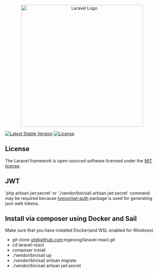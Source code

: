 <p align="center"><a href="https://laravel.com" target="_blank"><img src="https://raw.githubusercontent.com/laravel/art/master/logo-lockup/5%20SVG/2%20CMYK/1%20Full%20Color/laravel-logolockup-cmyk-red.svg" width="400" alt="Laravel Logo"></a></p>

<p align="center">

<a href="https://packagist.org/packages/laravel/framework"><img src="https://img.shields.io/packagist/v/laravel/framework" alt="Latest Stable Version"></a>
<a href="https://packagist.org/packages/laravel/framework"><img src="https://img.shields.io/packagist/l/laravel/framework" alt="License"></a>
</p>

## License

The Laravel framework is open-sourced software licensed under the [MIT license](https://opensource.org/licenses/MIT).

## JWT

'php artisan jwt:secret' or './vendor/bin/sail artisan jwt:secret' command may be required because [tymon/jwt-auth](https://github.com/tymondesigns/jwt-auth) package is used for generating json web tokens.

## Install via composer using Docker and Sail

Make sure that you have installed Docker(and WSL enabled for Windows)

- git clone git@github.com:mgevorg/laravel-react.git
- cd laravel-react
- composer install
- ./vendor/bin/sail up
- ./vendor/bin/sail artisan migrate
- ./vendor/bin/sail artisan jwt:secret
